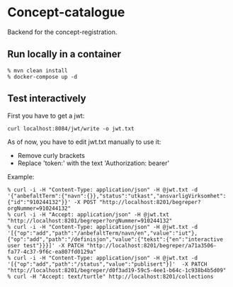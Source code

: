 # Concept-catalogue

Backend for the concept-registration.

## Run locally in a container

```
% mvn clean install
% docker-compose up -d
```

## Test interactively
First you have to get a jwt:
```
curl localhost:8084/jwt/write -o jwt.txt
```
As of now, you have to edit jwt.txt manually to use it:
* Remove curly brackets
* Replace 'token:' with the text 'Authorization: bearer'

Example:
```
% curl -i -H "Content-Type: application/json" -H @jwt.txt -d '{"anbefaltTerm":{"navn":{}},"status":"utkast","ansvarligVirksomhet":{"id":"910244132"}}' -X POST "http://localhost:8201/begreper?orgNummer=910244132"
% curl -i -H "Accept: application/json" -H @jwt.txt "http://localhost:8201/begreper?orgNummer=910244132"
% curl -i -H "Content-Type: application/json" -H @jwt.txt -d '[{"op":"add","path":"/anbefaltTerm/navn/en","value":"iut"},{"op":"add","path":"/definisjon","value":{"tekst":{"en":"interactive user test"}}}]' -X PATCH "http://localhost:8201/begreper/a71a3506-fa77-4c37-9f6c-ea807fd0129a"
% curl -i -H "Content-Type: application/json" -H @jwt.txt -d '[{"op":"add","path":"/status","value":"publisert"}]'  -X PATCH "http://localhost:8201/begreper/d0f3ad19-59c5-4ee1-b64c-1c938b4b5d09"
% curl -H "Accept: text/turtle" http://localhost:8201/collections
```
